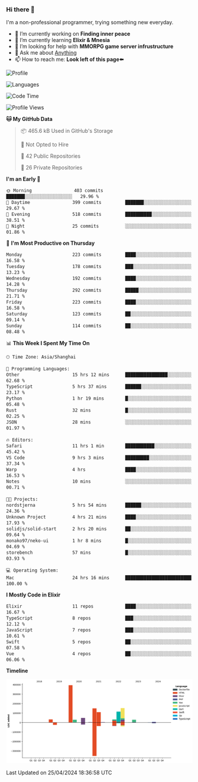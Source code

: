 ### Hi there 👋

I'm a non-professional programmer, trying something new everyday.

<!--
**dyzdyz010/dyzdyz010** is a ✨ _special_ ✨ repository because its `README.md` (this file) appears on your GitHub profile.
-->

- 🔭 I’m currently working on **Finding inner peace**
- 🌱 I’m currently learning **Elixir & Mnesia**
- 🤔 I’m looking for help with **MMORPG game server infrustructure**
- 💬 Ask me about [Anything](https://github.com/dyzdyz010/dyzdyz010/issues)
- 📫 How to reach me: **Look left of this page⬅️**

<!-- - 👯 I’m looking to collaborate on
- 😄 Pronouns: ...
- ⚡ Fun fact: ...
 -->
 
![Profile](https://github-readme-stats.vercel.app/api?username=dyzdyz010&count_private=true&show_icons=true&theme=dracula)

![Languages](https://github-readme-stats.vercel.app/api/top-langs/?username=dyzdyz010&layout=compact&theme=dracula)

<!--START_SECTION:waka-->
![Code Time](http://img.shields.io/badge/Code%20Time-1%2C386%20hrs%2054%20mins-blue)

![Profile Views](http://img.shields.io/badge/Profile%20Views-1-blue)

**🐱 My GitHub Data** 

> 📦 465.6 kB Used in GitHub's Storage 
 > 
> 🚫 Not Opted to Hire
 > 
> 📜 42 Public Repositories 
 > 
> 🔑 26 Private Repositories 
 > 
**I'm an Early 🐤** 

```text
🌞 Morning                403 commits         ███████░░░░░░░░░░░░░░░░░░   29.96 % 
🌆 Daytime                399 commits         ███████░░░░░░░░░░░░░░░░░░   29.67 % 
🌃 Evening                518 commits         ██████████░░░░░░░░░░░░░░░   38.51 % 
🌙 Night                  25 commits          ░░░░░░░░░░░░░░░░░░░░░░░░░   01.86 % 
```
📅 **I'm Most Productive on Thursday** 

```text
Monday                   223 commits         ████░░░░░░░░░░░░░░░░░░░░░   16.58 % 
Tuesday                  178 commits         ███░░░░░░░░░░░░░░░░░░░░░░   13.23 % 
Wednesday                192 commits         ████░░░░░░░░░░░░░░░░░░░░░   14.28 % 
Thursday                 292 commits         █████░░░░░░░░░░░░░░░░░░░░   21.71 % 
Friday                   223 commits         ████░░░░░░░░░░░░░░░░░░░░░   16.58 % 
Saturday                 123 commits         ██░░░░░░░░░░░░░░░░░░░░░░░   09.14 % 
Sunday                   114 commits         ██░░░░░░░░░░░░░░░░░░░░░░░   08.48 % 
```


📊 **This Week I Spent My Time On** 

```text
🕑︎ Time Zone: Asia/Shanghai

💬 Programming Languages: 
Other                    15 hrs 12 mins      ████████████████░░░░░░░░░   62.68 % 
TypeScript               5 hrs 37 mins       ██████░░░░░░░░░░░░░░░░░░░   23.17 % 
Python                   1 hr 19 mins        █░░░░░░░░░░░░░░░░░░░░░░░░   05.48 % 
Rust                     32 mins             █░░░░░░░░░░░░░░░░░░░░░░░░   02.25 % 
JSON                     28 mins             ░░░░░░░░░░░░░░░░░░░░░░░░░   01.97 % 

🔥 Editors: 
Safari                   11 hrs 1 min        ███████████░░░░░░░░░░░░░░   45.42 % 
VS Code                  9 hrs 3 mins        █████████░░░░░░░░░░░░░░░░   37.34 % 
Warp                     4 hrs               ████░░░░░░░░░░░░░░░░░░░░░   16.53 % 
Notes                    10 mins             ░░░░░░░░░░░░░░░░░░░░░░░░░   00.71 % 

🐱‍💻 Projects: 
nordstjerna              5 hrs 54 mins       ██████░░░░░░░░░░░░░░░░░░░   24.36 % 
Unknown Project          4 hrs 21 mins       ████░░░░░░░░░░░░░░░░░░░░░   17.93 % 
solidjs/solid-start      2 hrs 20 mins       ██░░░░░░░░░░░░░░░░░░░░░░░   09.64 % 
monako97/neko-ui         1 hr 8 mins         █░░░░░░░░░░░░░░░░░░░░░░░░   04.69 % 
storebench               57 mins             █░░░░░░░░░░░░░░░░░░░░░░░░   03.93 % 

💻 Operating System: 
Mac                      24 hrs 16 mins      █████████████████████████   100.00 % 
```

**I Mostly Code in Elixir** 

```text
Elixir                   11 repos            ████░░░░░░░░░░░░░░░░░░░░░   16.67 % 
TypeScript               8 repos             ███░░░░░░░░░░░░░░░░░░░░░░   12.12 % 
JavaScript               7 repos             ███░░░░░░░░░░░░░░░░░░░░░░   10.61 % 
Swift                    5 repos             ██░░░░░░░░░░░░░░░░░░░░░░░   07.58 % 
Vue                      4 repos             ██░░░░░░░░░░░░░░░░░░░░░░░   06.06 % 
```



**Timeline**

![Lines of Code chart](https://raw.githubusercontent.com/dyzdyz010/dyzdyz010/master/assets/bar_graph.png)


 Last Updated on 25/04/2024 18:36:58 UTC
<!--END_SECTION:waka-->
